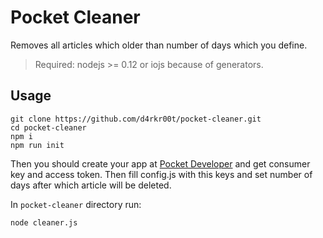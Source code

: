 # Pocket Cleaner

Removes all articles which older than number of days which you define.

> Required: nodejs >= 0.12 or iojs because of generators.

## Usage

```
git clone https://github.com/d4rkr00t/pocket-cleaner.git
cd pocket-cleaner
npm i
npm run init
```

Then you should create your app at [Pocket Developer](http://getpocket.com/developer/apps/) and get consumer key and access token. Then fill config.js with this keys and set number of days after which article will be deleted.

In ```pocket-cleaner``` directory run:

```
node cleaner.js
```
